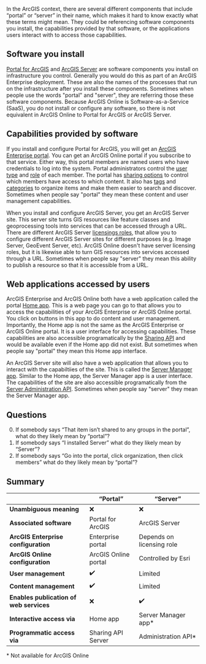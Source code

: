 In the ArcGIS context, there are several different components that include “portal” or “server” in their name, which makes it hard to know exactly what these terms might mean. They could be referencing software components you install, the capabilities provided by that software, or the applications users interact with to access those capabilities.

## Software you install
[Portal for ArcGIS](https://enterprise.arcgis.com/en/portal/latest/install/windows/welcome-to-the-portal-for-arcgis-installation-guide.htm) and [ArcGIS Server](https://enterprise.arcgis.com/en/server/latest/install/windows/welcome-to-the-arcgis-for-server-install-guide.htm) are software components you install on infrastructure you control. Generally you would do this as part of an ArcGIS Enterprise deployment. These are also the names of the processes that run on the infrastructure after you install these components. Sometimes when people use the words "portal" and "server", they are referring those these software components. Because ArcGIS Online is Software-as-a-Service (SaaS), you do not install or configure any software, so there is not equivalent in ArcGIS Online to Portal for ArcGIS or ArcGIS Server. 

## Capabilities provided by software
If you install and configure Portal for ArcGIS, you will get an [ArcGIS Enterprise portal](https://enterprise.arcgis.com/en/portal/latest/administer/windows/what-is-portal-for-arcgis-.htm). You can get an ArcGIS Online portal if you subscribe to that service. Either way, this portal members are named users who have credentials to log into the system. Portal administrators control the [user type](https://doc.arcgis.com/en/arcgis-online/administer/user-types-orgs.htm) and [role](https://doc.arcgis.com/en/arcgis-online/administer/member-roles.htm) of each member. The portal has [sharing options](https://doc.arcgis.com/en/arcgis-online/share-maps/share-items.htm) to control which members have access to which content. It also has [tags](https://www.google.com/url?sa=t&rct=j&q=&esrc=s&source=web&cd=&cad=rja&uact=8&ved=2ahUKEwjDqsLihPr9AhUsAjQIHT2QCKgQFnoECA4QAQ&url=https%3A%2F%2Fwww.esri.com%2Farcgis-blog%2Fproducts%2Farcgis-online%2Fmapping%2Fusing-tags-effectively%2F&usg=AOvVaw2_o433JAXXkcxmujkfq0o5) and [categories](https://doc.arcgis.com/en/arcgis-online/reference/content-categories.htm) to organize items and make them easier to search and discover.  Sometimes when people say "portal" they mean these content and user management capabilities.

When you install and configure ArcGIS Server, you get an ArcGIS Server site. This server site turns GIS resources like feature classes and geoprocessing tools into services that can be accessed through a URL. There are different ArcGIS Server [licensings roles](https://enterprise.arcgis.com/en/server/latest/get-started/windows/about-arcgis-server-licensing-roles.htm), that allow you to configure different ArcGIS Server sites for different purposes (e.g. Image Server, GeoEvent Server, etc). ArcGIS Online doesn't have server licensing roles, but it is likewise able to turn GIS resources into services accessed through a URL. Sometimes when people say "server" they mean this ability to publish a resource so that it is accessible from a URL.

## Web applications accessed by users
ArcGIS Enterprise and ArcGIS Online both have a web application called the portal [Home app](https://enterprise.arcgis.com/en/portal/latest/administer/windows/about-configuring-the-portal-website.htm). This is a web page you can go to that allows you to access the capabilities of your ArcGIS Enterprise or ArcGIS Online portal. You click on buttons in this app to do content and user management. Importantly, the Home app is not the same as the ArcGIS Enterprise or ArcGIS Online portal. It is a user interface for accessing capabilities. These capabilities are also accessible programatically by the [Sharing API](https://developers.arcgis.com/rest/users-groups-and-items/working-with-users-groups-and-items.htm) and would be available even if the Home app did not exist. But sometimes when people say "portal" they mean this Home app interface. 

An ArcGIS Server site will also have a web application that allows you to interact with the capabiltiies of the site. This is called the [Server Manager app](https://enterprise.arcgis.com/en/server/latest/get-started/windows/what-s-included-with-arcgis-server.htm#ESRI_SECTION1_91D60600C361477D9810DFB68270AC72). Similar to the Home app, the Server Manager app is a user interface. The capabilities of the site are also accessible programatically from the [Server Administration API](https://developers.arcgis.com/rest/enterprise-administration/server/overview.htm). Sometimes when people say "server" they mean the Server Manager app.

## Questions
0. If somebody says “That item isn’t shared to any groups in the portal”, what do they likely mean by “portal”?
0. If somebody says “I installed Server” what do they likely mean by “Server”?
0. If somebody says “Go into the portal, click organization, then click members” what do they likely mean by “portal”?

## Summary
|                                         | “Portal”             | “Server”                  |
| --------------------------------------- | -------------------- | --------------------------|
| **Unambiguous meaning**                 |	❌                   | ❌                       |
| **Associated software**                 |	Portal for ArcGIS    | ArcGIS Server             |
| **ArcGIS Enterprise configuration**     |	Enterprise portal    | Depends on licensing role |
| **ArcGIS Online configuration**         |	ArcGIS Online portal |	Controlled by Esri       |
| **User management**                     |	✔️                   | Limited                   |
| **Content management**                  |	✔️                   | Limited                   |
| **Enables publication of web services** | ❌                   | ✔️                       |
| **Interactive access via**              |	Home app             | Server Manager app*       |
| **Programmatic access via**             | Sharing API	Server   | Administration API*       |

\* Not available for ArcGIS Online
